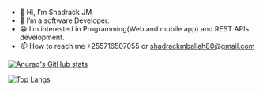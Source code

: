 - 👋 Hi, I’m Shadrack JM
- 👀 I’m a software Developer.
- 😁 I’m interested in Programming(Web and mobile app) and REST APIs development.
- 📫 How to reach me +255716507055 or shadrackmballah80@gmail.com

 [![Anurag's GitHub stats](https://github-readme-stats.vercel.app/api?username=shadrackjm)](https://github.com/anuraghazra/github-readme-stats) 


[![Top Langs](https://github-readme-stats.vercel.app/api/top-langs/?username=shadrackjm)](https://github.com/anuraghazra/github-readme-stats)
<!---
shadrackjm/shadrackjm is a ✨ special ✨ repository because its `README.md` (this file) appears on your GitHub profile.
You can click the Preview link to take a look at your changes.
--->
